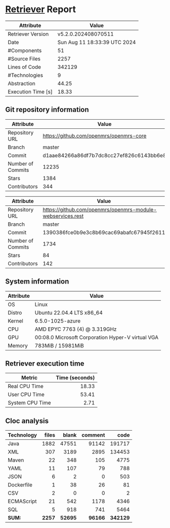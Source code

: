 # [Retriever](https://github.com/PalladioSimulator/Palladio-ReverseEngineering-Retriever) Report
| Attribute          | Value |
| ------------------ | ----- |
| Retriever Version  | v5.2.0.202408070511 |
| Date               | Sun Aug 11 18:33:39 UTC 2024 |
| #Components        | 51 |
| #Source Files      | 2257 |
| Lines of Code      | 342129 |
| #Technologies      | 9 |
| Abstraction        | 44.25 |
| Execution Time [s] | 18.33 |

## Git repository information
|      Attribute    | Value |
| ----------------- | ----- |
| Repository URL    | https://github.com/openmrs/openmrs-core |
| Branch            | master |
| Commit            | d1aae84266a86df7b7dc8cc27ef826c6143bb6e8 |
| Number of Commits | 12235 |
| Stars             | 1384 |
| Contributors      | 344 |

|      Attribute    | Value |
| ----------------- | ----- |
| Repository URL    | https://github.com/openmrs/openmrs-module-webservices.rest |
| Branch            | master |
| Commit            | 1390386fce0b9e3c8b69cac69abafc67945f2611 |
| Number of Commits | 1734 |
| Stars             | 84 |
| Contributors      | 142 |


## System information
| Attribute | Value |
| --------- | ----- |
| OS | Linux  |
| Distro | Ubuntu 22.04.4 LTS x86_64  |
| Kernel | 6.5.0-1025-azure  |
| CPU | AMD EPYC 7763 (4) @ 3.319GHz  |
| GPU | 00:08.0 Microsoft Corporation Hyper-V virtual VGA  |
| Memory | 783MiB / 15981MiB  |

## Retriever execution time
| Metric | Time (seconds) |
| --- | ---: |
| Real CPU Time | 18.33 |
| User CPU Time | 53.41 |
| System CPU Time | 2.71 |
<!--
Explainations:
- __Real CPU Time__: actual time the command has run (can be less than total time spent in user and system mode for multi-threaded processes)
- __User CPU Time__: time the command has spent running in user mode
- __System CPU Time__: time the command has spent running in system or kernel mode
-->

## Cloc analysis

<!-- github.com/AlDanial/cloc v 1.90  T=9.51 s (246.2 files/s, 52616.2 lines/s) -->

|Technology|files|blank|comment|code|
|:-------|-------:|-------:|-------:|-------:|
|Java|1882|47551|91142|191717|
|XML|307|3189|2895|134453|
|Maven|22|348|105|4775|
|YAML|11|107|79|788|
|JSON|6|2|0|503|
|Dockerfile|1|38|26|81|
|CSV|2|0|0|2|
|ECMAScript|21|542|1178|4346|
|SQL|5|918|741|5464|
|**SUM:**|**2257**|**52695**|**96166**|**342129**|
